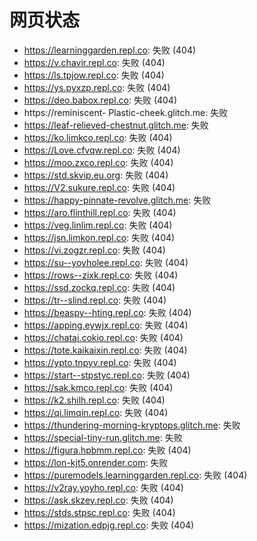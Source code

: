 # 网页状态
- https://learninggarden.repl.co: 失败 (404)
- https://v.chavir.repl.co: 失败 (404)
- https://ls.tpjow.repl.co: 失败 (404)
- https://ys.pyxzp.repl.co: 失败 (404)
- https://deo.babox.repl.co: 失败 (404)
- https://reminiscent- Plastic-cheek.glitch.me: 失败
- https://leaf-relieved-chestnut.glitch.me: 失败
- https://ko.limkco.repl.co: 失败 (404)
- https://Love.cfvqw.repl.co: 失败 (404)
- https://moo.zxco.repl.co: 失败 (404)
- https://std.skvip.eu.org: 失败 (404)
- https://V2.sukure.repl.co: 失败 (404)
- https://happy-pinnate-revolve.glitch.me: 失败
- https://aro.flinthill.repl.co: 失败 (404)
- https://veg.linlim.repl.co: 失败 (404)
- https://jsn.limkon.repl.co: 失败 (404)
- https://vi.zogzr.repl.co: 失败 (404)
- https://su--yoyholee.repl.co: 失败 (404)
- https://rows--zixk.repl.co: 失败 (404)
- https://ssd.zockq.repl.co: 失败 (404)
- https://tr--slind.repl.co: 失败 (404)
- https://beaspy--hting.repl.co: 失败 (404)
- https://apping.eywjx.repl.co: 失败 (404)
- https://chatai.cokio.repl.co: 失败 (404)
- https://tote.kaikaixin.repl.co: 失败 (404)
- https://ypto.tnpyv.repl.co: 失败 (404)
- https://start--stpstyc.repl.co: 失败 (404)
- https://sak.kmco.repl.co: 失败 (404)
- https://k2.shilh.repl.co: 失败 (404)
- https://qi.limqin.repl.co: 失败 (404)
- https://thundering-morning-kryptops.glitch.me: 失败
- https://special-tiny-run.glitch.me: 失败
- https://figura.hpbmm.repl.co: 失败 (404)
- https://lon-kjt5.onrender.com: 失败
- https://puremodels.learninggarden.repl.co: 失败 (404)
- https://v2ray.yoyho.repl.co: 失败 (404)
- https://ask.skzey.repl.co: 失败 (404)
- https://stds.stpsc.repl.co: 失败 (404)
- https://mization.edpjg.repl.co: 失败 (404)
